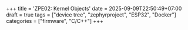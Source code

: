 +++
title = 'ZPE02: Kernel Objects'
date = 2025-09-09T22:50:49+07:00
draft = true
tags = ["device tree", "zephyrproject", "ESP32", "Docker"]
categories = ["firmware", "C/C++"]
+++

